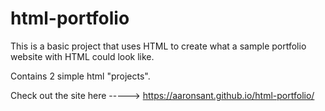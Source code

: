# html-portfolio

This is a basic project that uses HTML to create what a sample portfolio website with HTML could look like. 

Contains 2 simple html "projects".

Check out the site here -----> https://aaronsant.github.io/html-portfolio/
